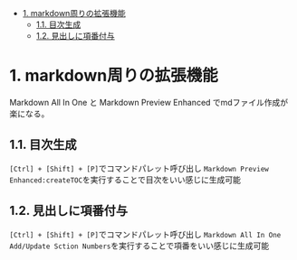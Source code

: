 
<!-- @import "[TOC]" {cmd="toc" depthFrom=1 depthTo=6 orderedList=false} -->

<!-- code_chunk_output -->

- [1. markdown周りの拡張機能](#1-markdown周りの拡張機能)
  - [1.1. 目次生成](#11-目次生成)
  - [1.2. 見出しに項番付与](#12-見出しに項番付与)

<!-- /code_chunk_output -->


# 1. markdown周りの拡張機能 
Markdown All In One と Markdown Preview Enhanced でmdファイル作成が楽になる。 

## 1.1. 目次生成 
`[Ctrl] + [Shift] + [P]`でコマンドパレット呼び出し 
`Markdown Preview Enhanced:createTOC`を実行することで目次をいい感じに生成可能 

## 1.2. 見出しに項番付与 
`[Ctrl] + [Shift] + [P]`でコマンドパレット呼び出し 
`Markdown All In One Add/Update Sction Numbers`を実行することで項番をいい感じに生成可能 
